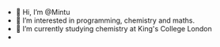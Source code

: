 - 👋 Hi, I’m @Mintu
- 👀 I’m interested in programming, chemistry and maths.
- 🌱 I’m currently studying chemistry at King's College London
- 

<!---
Mintreel/Mintreel is a ✨ special ✨ repository because its `README.md` (this file) appears on your GitHub profile.
You can click the Preview link to take a look at your changes.
--->
